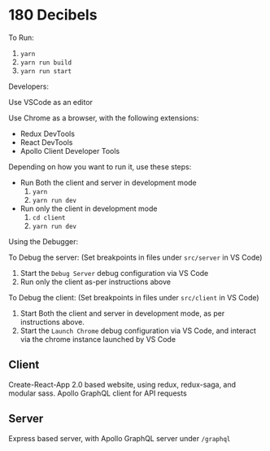 # 180 Decibels

To Run:

1. `yarn`
1. `yarn run build`
1. `yarn run start`

Developers:

Use VSCode as an editor

Use Chrome as a browser, with the following extensions:

- Redux DevTools
- React DevTools
- Apollo Client Developer Tools

Depending on how you want to run it, use these steps:

- Run Both the client and server in development mode
  1. `yarn`
  1. `yarn run dev`
- Run only the client in development mode
  1. `cd client`
  1. `yarn run dev`

Using the Debugger:

To Debug the server:  (Set breakpoints in files under `src/server` in VS Code)

  1. Start the `Debug Server` debug configuration via VS Code
  1. Run only the client as-per instructions above

To Debug the client:  (Set breakpoints in files under `src/client` in VS Code)

  1. Start Both the client and server in development mode, as per instructions above.
  1. Start the `Launch Chrome` debug configuration via VS Code, and interact via the chrome instance launched by VS Code

## Client

Create-React-App 2.0 based website, using redux, redux-saga, and modular sass.  Apollo GraphQL client for API requests

## Server

Express based server, with Apollo GraphQL server under `/graphql`

